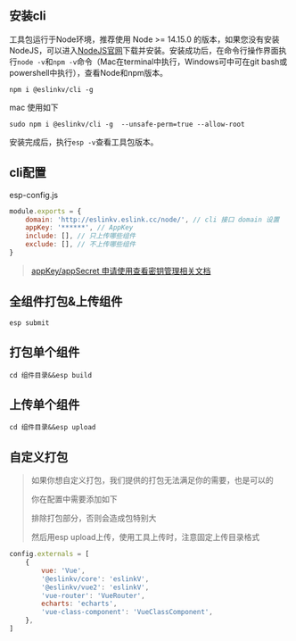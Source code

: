 ## 安装cli

工具包运行于Node环境，推荐使用 Node >= 14.15.0 的版本，如果您没有安装NodeJS，可以进入[NodeJS官网](https://nodejs.org/)下载并安装。安装成功后，在命令行操作界面执行`node -v`和`npm -v`命令（Mac在terminal中执行，Windows可中可在git bash或powershell中执行），查看Node和npm版本。
```
npm i @eslinkv/cli -g
```
mac 使用如下
```
sudo npm i @eslinkv/cli -g  --unsafe-perm=true --allow-root
```
安装完成后，执行`esp -v`查看工具包版本。

## cli配置
esp-config.js
```javascript
module.exports = {
    domain: 'http://eslinkv.eslink.cc/node/', // cli 接口 domain 设置
    appKey: '******', // AppKey
    include: [], // 只上传哪些组件
    exclude: [], // 不上传哪些组件
}
```

> [appKey/appSecret 申请使用查看密钥管理相关文档](/help/HowToSecretKey)

## 全组件打包&上传组件
```
esp submit
```

## 打包单个组件
```
cd 组件目录&&esp build
```

## 上传单个组件
```
cd 组件目录&&esp upload
```
## 自定义打包
> 如果你想自定义打包，我们提供的打包无法满足你的需要，也是可以的
>
> 你在配置中需要添加如下
>
> 排除打包部分，否则会造成包特别大
>
> 然后用esp upload上传，使用工具上传时，注意固定上传目录格式

```javascript
config.externals = [
	{
		vue: 'Vue',
		'@eslinkv/core': 'eslinkV',
		'@eslinkv/vue2': 'eslinkV',
		'vue-router': 'VueRouter',
		echarts: 'echarts',
		'vue-class-component': 'VueClassComponent',
	},
]
```
